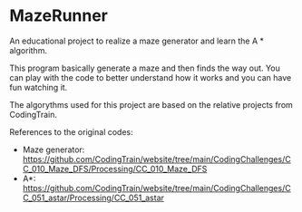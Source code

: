 # MazeRunner
An educational project to realize a maze generator and learn the A * algorithm.

This program basically generate a maze and then finds the way out. You can play with the code to better understand how it works and you can have fun watching it.

The algorythms used for this project are based on the relative projects from CodingTrain.

References to the original codes:
- Maze generator: https://github.com/CodingTrain/website/tree/main/CodingChallenges/CC_010_Maze_DFS/Processing/CC_010_Maze_DFS
- A*: https://github.com/CodingTrain/website/tree/main/CodingChallenges/CC_051_astar/Processing/CC_051_astar
